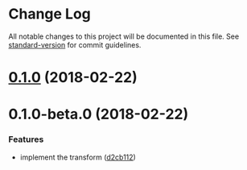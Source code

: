 # Change Log

All notable changes to this project will be documented in this file. See [standard-version](https://github.com/conventional-changelog/standard-version) for commit guidelines.

<a name="0.1.0"></a>
# [0.1.0](https://github.com/QuentinRoy/jest-transform-pug/compare/v0.1.0-beta.0...v0.1.0) (2018-02-22)



<a name="0.1.0-beta.0"></a>
# 0.1.0-beta.0 (2018-02-22)


### Features

* implement the transform ([d2cb112](https://github.com/QuentinRoy/jest-transform-pug/commit/d2cb112))

